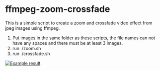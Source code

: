 # ffmpeg-zoom-crossfade

This is a simple script to create a zoom and crossfade video effect from jpeg images using ffmpeg.

1. Put images in the same folder as these scripts, the file names can not have any spaces and there must be at least 3 images.
2. run ./zoom.sh
3. run ./crossfade.sh

[![Example result](https://img.youtube.com/vi/kAIUktwwc00/default.jpg)](https://youtu.be/kAIUktwwc00)
